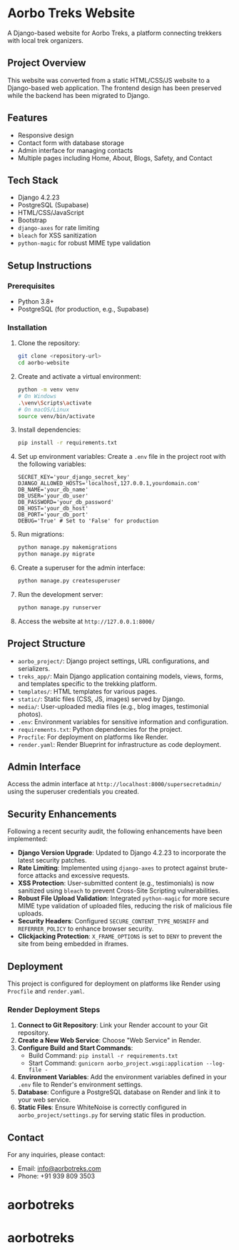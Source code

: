 # Aorbo Treks Website

A Django-based website for Aorbo Treks, a platform connecting trekkers with local trek organizers.

## Project Overview

This website was converted from a static HTML/CSS/JS website to a Django-based web application. The frontend design has been preserved while the backend has been migrated to Django.

## Features

- Responsive design
- Contact form with database storage
- Admin interface for managing contacts
- Multiple pages including Home, About, Blogs, Safety, and Contact

## Tech Stack

- Django 4.2.23
- PostgreSQL (Supabase)
- HTML/CSS/JavaScript
- Bootstrap
- `django-axes` for rate limiting
- `bleach` for XSS sanitization
- `python-magic` for robust MIME type validation

## Setup Instructions

### Prerequisites

- Python 3.8+
- PostgreSQL (for production, e.g., Supabase)

### Installation

1. Clone the repository:
   ```bash
   git clone <repository-url>
   cd aorbo-website
   ```

2. Create and activate a virtual environment:
   ```bash
   python -m venv venv
   # On Windows
   .\venv\Scripts\activate
   # On macOS/Linux
   source venv/bin/activate
   ```

3. Install dependencies:
   ```bash
   pip install -r requirements.txt
   ```

4. Set up environment variables:
   Create a `.env` file in the project root with the following variables:
   ```
   SECRET_KEY='your_django_secret_key'
   DJANGO_ALLOWED_HOSTS='localhost,127.0.0.1,yourdomain.com'
   DB_NAME='your_db_name'
   DB_USER='your_db_user'
   DB_PASSWORD='your_db_password'
   DB_HOST='your_db_host'
   DB_PORT='your_db_port'
   DEBUG='True' # Set to 'False' for production
   ```

5. Run migrations:
   ```bash
   python manage.py makemigrations
   python manage.py migrate
   ```

6. Create a superuser for the admin interface:
   ```bash
   python manage.py createsuperuser
   ```

7. Run the development server:
   ```bash
   python manage.py runserver
   ```

8. Access the website at `http://127.0.0.1:8000/`

## Project Structure

- `aorbo_project/`: Django project settings, URL configurations, and serializers.
- `treks_app/`: Main Django application containing models, views, forms, and templates specific to the trekking platform.
- `templates/`: HTML templates for various pages.
- `static/`: Static files (CSS, JS, images) served by Django.
- `media/`: User-uploaded media files (e.g., blog images, testimonial photos).
- `.env`: Environment variables for sensitive information and configuration.
- `requirements.txt`: Python dependencies for the project.
- `Procfile`: For deployment on platforms like Render.
- `render.yaml`: Render Blueprint for infrastructure as code deployment.

## Admin Interface

Access the admin interface at `http://localhost:8000/supersecretadmin/` using the superuser credentials you created.

## Security Enhancements

Following a recent security audit, the following enhancements have been implemented:

- **Django Version Upgrade**: Updated to Django 4.2.23 to incorporate the latest security patches.
- **Rate Limiting**: Implemented using `django-axes` to protect against brute-force attacks and excessive requests.
- **XSS Protection**: User-submitted content (e.g., testimonials) is now sanitized using `bleach` to prevent Cross-Site Scripting vulnerabilities.
- **Robust File Upload Validation**: Integrated `python-magic` for more secure MIME type validation of uploaded files, reducing the risk of malicious file uploads.
- **Security Headers**: Configured `SECURE_CONTENT_TYPE_NOSNIFF` and `REFERRER_POLICY` to enhance browser security.
- **Clickjacking Protection**: `X_FRAME_OPTIONS` is set to `DENY` to prevent the site from being embedded in iframes.

## Deployment

This project is configured for deployment on platforms like Render using `Procfile` and `render.yaml`.

### Render Deployment Steps

1. **Connect to Git Repository**: Link your Render account to your Git repository.
2. **Create a New Web Service**: Choose "Web Service" in Render.
3. **Configure Build and Start Commands**:
   - Build Command: `pip install -r requirements.txt`
   - Start Command: `gunicorn aorbo_project.wsgi:application --log-file -`
4. **Environment Variables**: Add the environment variables defined in your `.env` file to Render's environment settings.
5. **Database**: Configure a PostgreSQL database on Render and link it to your web service.
6. **Static Files**: Ensure WhiteNoise is correctly configured in `aorbo_project/settings.py` for serving static files in production.

## Contact

For any inquiries, please contact:
- Email: info@aorbotreks.com
- Phone: +91 939 809 3503
# aorbotreks
# aorbotreks
